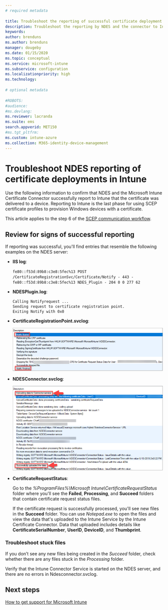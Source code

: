 ```yaml
---
# required metadata

title: Troubleshoot the reporting of successful certificate deployment to devices when you use SCEP with  Microsoft Intune | Microsoft Docs
description: Troubleshoot the reporting by NDES and the connector to Intune about a successful deployment of certificates that were provisioned with SCEP certificate profiles. 
keywords:
author: brenduns
ms.author: brenduns
manager: dougeby
ms.date: 01/15/2020
ms.topic: conceptual
ms.service: microsoft-intune
ms.subservice: configuration
ms.localizationpriority: high
ms.technology:

# optional metadata

#ROBOTS:
#audience:
#ms.devlang:
ms.reviewer: lacranda
ms.suite: ems
search.appverid: MET150
#ms.tgt_pltfrm:
ms.custom: intune-azure
ms.collection: M365-identity-device-management
---
```


# Troubleshoot NDES reporting of certificate deployments in Intune

Use the following information to confirm that NDES and the Microsoft Intune Certificate Connector successfully report to Intune that the certificate was delivered to a device. Reporting to Intune is the last phase for using SCEP certificate profiles to provision Windows devices with a certificate.

This article applies to the step 6 of the [SCEP communication workflow](troubleshoot-scep-certificate-profiles.md).

## Review for signs of successful reporting

If reporting was successful, you'll find entries that resemble the following examples on the NDES server:

- **IIS log**:

  `fe80::f53d:89b8:c3e8:5fec%13 POST /CertificateRegistrationSvc/Certificate/Notify - 443 - fe80::f53d:89b8:c3e8:5fec%13 NDES_Plugin - 204 0 0 277 62`

- **NDESPlugin.log**:

  ```
  Calling Notifyrequest ...
  Sending request to certificate registration point.
  Exiting Notify with 0x0
  ```

- **CertificateRegistrationPoint.svclog**:

  ![Intune Certificate Connector log](../protect/media/troubleshoot-scep-certificate-reporting/certificate-registration-point-log.png)

- **NDESConnector.svclog**:

  ![Intune Certificate Connector log](../protect/media/troubleshoot-scep-certificate-reporting/ndesconnector-log.png)

- **CertificateRequestStatus**:

  Go to the *%ProgramFiles%\Microsoft Intune\CertificateRequestStatus* folder where you'll see the **Failed**, **Processing**, and **Succeed** folders that contain certificate request status files.

  If the certificate request is successfully processed, you'll see new files in the **Succeed** folder. You can use *Notepad.exe* to open the files and view the data that's uploaded to the Intune Service by the Intune Certificate Connector. Data that uploaded includes details like **CertificateSerialNumber**, **UserID**, **DeviceID**, and **Thumbprint**.

### Troubleshoot stuck files

If you don’t see any new files being created in the *Succeed* folder, check whether there are any files stuck in the *Processing* folder.

Verify that the Intune Connector Service is started on the NDES server, and there are no errors in Ndesconnector.svclog.

## Next steps

[How to get support for Microsoft Intune](../fundamentals/get-support.md)
